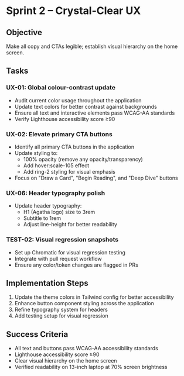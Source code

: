 # Sprint 2 – Crystal-Clear UX

## Objective
Make all copy and CTAs legible; establish visual hierarchy on the home screen.

## Tasks

### UX-01: Global colour-contrast update
- Audit current color usage throughout the application
- Update text colors for better contrast against backgrounds
- Ensure all text and interactive elements pass WCAG-AA standards
- Verify Lighthouse accessibility score ≥90

### UX-02: Elevate primary CTA buttons
- Identify all primary CTA buttons in the application
- Update styling to:
  - 100% opacity (remove any opacity/transparency)
  - Add hover:scale-105 effect
  - Add ring-2 styling for visual emphasis
- Focus on "Draw a Card", "Begin Reading", and "Deep Dive" buttons

### UX-06: Header typography polish
- Update header typography:
  - H1 (Agatha logo) size to 3rem
  - Subtitle to 1rem
  - Adjust line-height for better readability

### TEST-02: Visual regression snapshots
- Set up Chromatic for visual regression testing
- Integrate with pull request workflow
- Ensure any color/token changes are flagged in PRs

## Implementation Steps
1. Update the theme colors in Tailwind config for better accessibility
2. Enhance button component styling across the application
3. Refine typography system for headers
4. Add testing setup for visual regression

## Success Criteria
- All text and buttons pass WCAG-AA accessibility standards
- Lighthouse accessibility score ≥90
- Clear visual hierarchy on the home screen
- Verified readability on 13-inch laptop at 70% screen brightness 